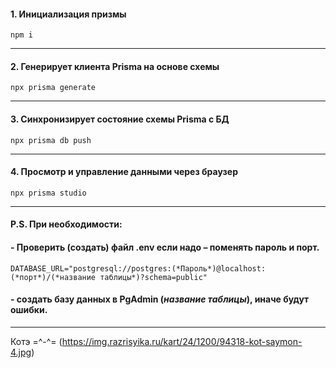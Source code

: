  
#### 1. Инициализация призмы 
```
npm i
``` 
---

#### 2. Генерирует клиента Prisma на основе схемы 
```
npx prisma generate
```
--- 

#### 3. Синхронизирует состояние схемы Prisma с БД #### 
```
npx prisma db push
``` 
--- 

#### 4. Просмотр и управление данными через браузер
```
npx prisma studio
```
--- 


#### P.S. При необходимости:  

#### -	Проверить (создать) файл  .env если надо – поменять пароль и порт.
```
DATABASE_URL="postgresql://postgres:(*Пароль*)@localhost:(*порт*)/(*название таблицы*)?schema=public"
```

#### - создать базу данных в  PgAdmin (*название таблицы*), иначе будут ошибки.

--- 

Котэ =^-^= (https://img.razrisyika.ru/kart/24/1200/94318-kot-saymon-4.jpg)

